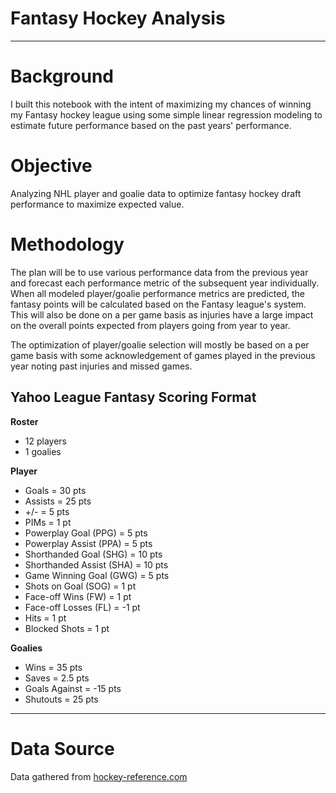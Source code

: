# Fantasy Hockey Analysis

<hr>

# Background
I built this notebook with the intent of maximizing my chances of winning my Fantasy hockey league using some simple linear regression modeling to estimate future performance based on the past years' performance.

# Objective
Analyzing NHL player and goalie data to optimize fantasy hockey draft performance to maximize expected value.

# Methodology
The plan will be to use various performance data from the previous year and forecast each performance metric of the subsequent year individually. When all modeled player/goalie performance metrics are predicted, the fantasy points will be calculated based on the Fantasy league's system. This will also be done on a per game basis as injuries have a large impact on the overall points expected from players going from year to year.

The optimization of player/goalie selection will mostly be based on a per game basis with some acknowledgement of games played in the previous year noting past injuries and missed games.

## Yahoo League Fantasy Scoring Format
<b>Roster</b>
* 12 players
* 1 goalies

<b>Player</b>

* Goals = 30 pts
* Assists = 25 pts
* +/- = 5 pts
* PIMs = 1 pt
* Powerplay Goal (PPG) = 5 pts
* Powerplay Assist (PPA) = 5 pts
* Shorthanded Goal (SHG) = 10 pts
* Shorthanded Assist (SHA) = 10 pts
* Game Winning Goal (GWG) = 5 pts
* Shots on Goal (SOG) = 1 pt
* Face-off Wins (FW) = 1 pt
* Face-off Losses (FL) = -1 pt
* Hits = 1 pt
* Blocked Shots = 1 pt

<b>Goalies</b>

* Wins = 35 pts
* Saves = 2.5 pts
* Goals Against = -15 pts
* Shutouts = 25 pts

<hr>

# Data Source
Data gathered from <a href="https://www.hockey-reference.com/">hockey-reference.com</a>
